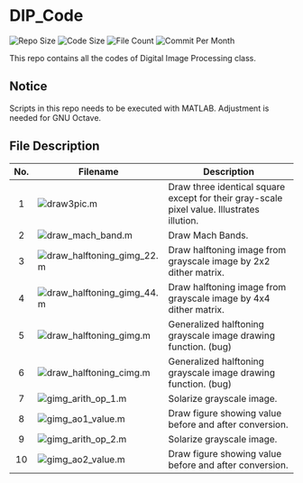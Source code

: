 # DIP_Code

![Repo Size](https://img.shields.io/github/repo-size/belongtothenight/DIP_Code) ![Code Size](https://img.shields.io/github/languages/code-size/belongtothenight/DIP_Code) ![File Count](https://img.shields.io/github/directory-file-count/belongtothenight/DIP_Code/src) ![Commit Per Month](https://img.shields.io/github/commit-activity/m/belongtothenight/DIP_Code)

This repo contains all the codes of Digital Image Processing class.

## Notice

Scripts in this repo needs to be executed with MATLAB. Adjustment is needed for GNU Octave.

## File Description

| No. | Filename                                                                                                           | Description                                                                                |
| :-: | ------------------------------------------------------------------------------------------------------------------ | ------------------------------------------------------------------------------------------ |
|  1  | ![draw3pic.m](https://github.com/belongtothenight/DIP_Code/blob/main/src/draw3pic.m)                               | Draw three identical square except for their gray-scale pixel value. Illustrates illution. |
|  2  | ![draw_mach_band.m](https://github.com/belongtothenight/DIP_Code/blob/main/src/draw_mach_band.m)                   | Draw Mach Bands.                                                                           |
|  3  | ![draw_halftoning_gimg_22.m](https://github.com/belongtothenight/DIP_Code/blob/main/src/draw_halftoning_gimg_22.m) | Draw halftoning image from grayscale image by 2x2 dither matrix.                           |
|  4  | ![draw_halftoning_gimg_44.m](https://github.com/belongtothenight/DIP_Code/blob/main/src/draw_halftoning_gimg_44.m) | Draw halftoning image from grayscale image by 4x4 dither matrix.                           |
|  5  | ![draw_halftoning_gimg.m](https://github.com/belongtothenight/DIP_Code/blob/main/src/draw_halftoning_gimg.m)       | Generalized halftoning grayscale image drawing function. (bug)                             |
|  6  | ![draw_halftoning_cimg.m](https://github.com/belongtothenight/DIP_Code/blob/main/src/draw_halftoning_cimg.m)       | Generalized halftoning grayscale image drawing function. (bug)                             |
|  7  | ![gimg_arith_op_1.m](https://github.com/belongtothenight/DIP_Code/blob/main/src/gimg_arith_op_1.m)                 | Solarize grayscale image.                                                                  |
|  8  | ![gimg_ao1_value.m](https://github.com/belongtothenight/DIP_Code/blob/main/src/gimg_ao1_value.m)                   | Draw figure showing value before and after conversion.                                     |
|  9  | ![gimg_arith_op_2.m](https://github.com/belongtothenight/DIP_Code/blob/main/src/gimg_arith_op_2.m)                 | Solarize grayscale image.                                                                  |
| 10  | ![gimg_ao2_value.m](https://github.com/belongtothenight/DIP_Code/blob/main/src/gimg_ao2_value.m)                   | Draw figure showing value before and after conversion.                                     |
